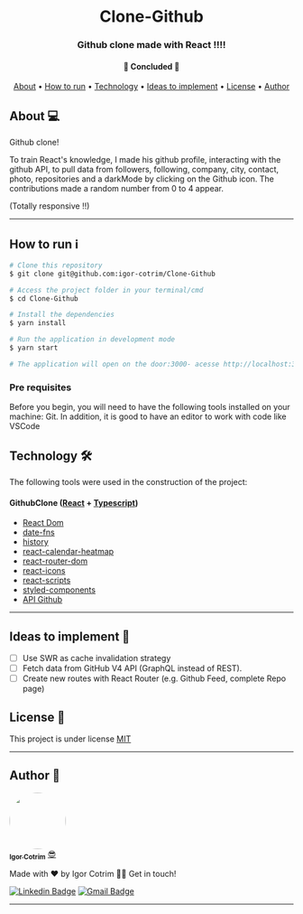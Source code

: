 <h1 align="center">Clone-Github </h1>

<h3 align="center">Github clone made with React !!!!</h3>

<h4 align="center"> 
	🚧  Concluded  🚧
</h4>

<p align="center">
 <a href="#about-">About</a> •
 <a href="#how-to-run-ℹ">How to run</a> • 
 <a href="#technology-">Technology</a> • 
 <a href="#ideas-to-implement-">Ideas to implement</a> •
 <a href="#license-">License</a> • 
 <a href="#author-">Author</a>
</p>

## About 💻

Github clone!

To train React's knowledge, I made his github profile, interacting with the github API, to pull data from followers, following, company, city, contact, photo, repositories and a darkMode by clicking on the Github icon. The contributions made a random number from 0 to 4 appear.<br/>

(Totally responsive !!)

---

## How to run ℹ

```sh
# Clone this repository
$ git clone git@github.com:igor-cotrim/Clone-Github

# Access the project folder in your terminal/cmd
$ cd Clone-Github

# Install the dependencies
$ yarn install

# Run the application in development mode
$ yarn start

# The application will open on the door:3000- acesse http://localhost:3000
```

### Pre requisites

Before you begin, you will need to have the following tools installed on your machine: Git. In addition, it is good to have an editor to work with code like VSCode

## Technology 🛠

The following tools were used in the construction of the project:

#### GithubClone ([React](https://pt-br.reactjs.org/) + [Typescript](https://www.typescriptlang.org))

- [React Dom](https://pt-br.reactjs.org/docs/react-dom.html)
- [date-fns](https://date-fns.org)
- [history](https://www.npmjs.com/package/history)
- [react-calendar-heatmap](https://www.npmjs.com/package/react-calendar-heatmap)
- [react-router-dom](https://reactrouter.com/web/guides/quick-start/)
- [react-icons](https://react-icons.github.io/react-icons/)
- [react-scripts](https://www.npmjs.com/package/react-scripts)
- [styled-components](https://styled-components.com)
- [API Github](https://developer.github.com/v3/)

---

## Ideas to implement 📌

- [ ] Use SWR as cache invalidation strategy
- [ ] Fetch data from GitHub V4 API (GraphQL instead of REST).
- [ ] Create new routes with React Router (e.g. Github Feed, complete Repo page)

## License 📝

This project is under license [MIT](https://choosealicense.com/licenses/mit/)

---

## Author 🦸

<a href="https://www.linkedin.com/in/igorcotrim/">
 <img style="border-radius: 50%;" src="https://avatars2.githubusercontent.com/u/50390408?s=460&u=fa3dad860e7be785755894c2c7f4cbd20ac4b1b0&v=4" width="100px;" alt=""/>
 <br />
 <sub><b>Igor Cotrim</b></sub></a> <a href="https://www.linkedin.com/in/igorcotrim/" title="linkedin">😎</a>


Made with ❤️ by Igor Cotrim 👋🏽 Get in touch!

[![Linkedin Badge](https://img.shields.io/badge/-Igor_Cotrim-blue?style=flat-square&logo=Linkedin&logoColor=white&link=https://www.linkedin.com/in/igorcotrim/)](https://www.linkedin.com/in/igorcotrim/) 
[![Gmail Badge](https://img.shields.io/badge/-igorxuxicotrim@gmail.com-c14438?style=flat-square&logo=Gmail&logoColor=white&link=mailto:igorxuxicotrim@gmail.com)](mailto:igorxuxicotrim@gmail.com)

---
